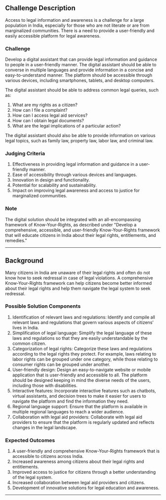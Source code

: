 ## Challenge Description

Access to legal information and awareness is a challenge for a large population in India, especially for those who are not literate or are from marginalized communities. There is a need to provide a user-friendly and easily accessible platform for legal awareness.

### Challenge

Develop a digital assistant that can provide legal information and guidance to people in a user-friendly manner. The digital assistant should be able to converse in multiple languages and provide information in a concise and easy-to-understand manner. The platform should be accessible through various devices, including smartphones, tablets, and desktop computers.

The digital assistant should be able to address common legal queries, such as:

1. What are my rights as a citizen?
2. How can I file a complaint?
3. How can I access legal aid services?
4. How can I obtain legal documents?
5. What are the legal implications of a particular action?

The digital assistant should also be able to provide information on various legal topics, such as family law, property law, labor law, and criminal law.

### Judging Criteria

1. Effectiveness in providing legal information and guidance in a user-friendly manner.
2. Ease of accessibility through various devices and languages.
3. Innovation in design and functionality.
4. Potential for scalability and sustainability.
5. Impact on improving legal awareness and access to justice for marginalized communities.

### Note

The digital solution should be integrated with an all-encompassing framework of Know-Your-Rights, as described under "Develop a comprehensive, accessible, and user-friendly Know-Your-Rights framework that will educate citizens in India about their legal rights, entitlements, and remedies."

---

## Background

Many citizens in India are unaware of their legal rights and often do not know how to seek redressal in case of legal violations. A comprehensive Know-Your-Rights framework can help citizens become better informed about their legal rights and help them navigate the legal system to seek redressal.

### Possible Solution Components

1. Identification of relevant laws and regulations: Identify and compile all relevant laws and regulations that govern various aspects of citizens' lives in India.
2. Simplification of legal language: Simplify the legal language of these laws and regulations so that they are easily understandable by the common citizen.
3. Categorization of legal rights: Categorize these laws and regulations according to the legal rights they protect. For example, laws relating to labor rights can be grouped under one category, while those relating to consumer rights can be grouped under another.
4. User-friendly design: Design an easy-to-navigate website or mobile application that is user-friendly and accessible to all. The platform should be designed keeping in mind the diverse needs of the users, including those with disabilities.
5. Interactive features: Incorporate interactive features such as chatbots, virtual assistants, and decision trees to make it easier for users to navigate the platform and find the information they need.
6. Regional language support: Ensure that the platform is available in multiple regional languages to reach a wider audience.
7. Collaboration with legal aid providers: Collaborate with legal aid providers to ensure that the platform is regularly updated and reflects changes in the legal landscape.

### Expected Outcomes

1. A user-friendly and comprehensive Know-Your-Rights framework that is accessible to citizens across India.
2. Increased awareness among citizens about their legal rights and entitlements.
3. Improved access to justice for citizens through a better understanding of the legal system.
4. Increased collaboration between legal aid providers and citizens.
5. Development of innovative solutions for legal education and awareness.

---